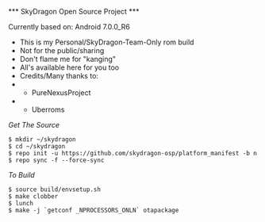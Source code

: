 
*** SkyDragon Open Source Project ***


Currently based on: Android 7.0.0_R6

* This is my Personal/SkyDragon-Team-Only rom build 
* Not for the public/sharing
* Don't flame me for "kanging" 
* All's available here for you too
* Credits/Many thanks to: 
* - PureNexusProject 
* - Uberroms


*Get The Source*

	$ mkdir ~/skydragon
	$ cd ~/skydragon
	$ repo init -u https://github.com/skydragon-osp/platform_manifest -b n
	$ repo sync -f --force-sync


*To Build*

	$ source build/envsetup.sh
	$ make clobber
	$ lunch
	$ make -j `getconf _NPROCESSORS_ONLN` otapackage
